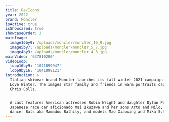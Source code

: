 ```yaml
---
title: Re/Icons
year: 2022
brand: Moncler
isActive: true
isShowcased: true
showcaseOrder: 3
mainImage:
  image16by9: /uploads/moncler/moncler_16_9.jpg
  image5by7: /uploads/moncler/moncler_5_7.jpg
  image4by3: /uploads/moncler/moncler_4_3.jpg
mainVideo: '637810200'
videoLoop:
  loop16by9: '1041899947'
  loop9by16: '1041898121'
introduction: >
  Italian skiwear brand Moncler launches its fall-winter 2021 campaign called We
  Love Winter. The images star family and friends in warm portraits captured by
  Chris Colls.


  A cast features American actresses Robin Wright and daughter Dylan Penn,
  Japanese race car aficionado Mai Ikuzawa and her sons Arto and Milo, French
  dancer Bats aka Mamadou Bathily, and models Mao Xiaoxing and Mika Schneider.
---
```


